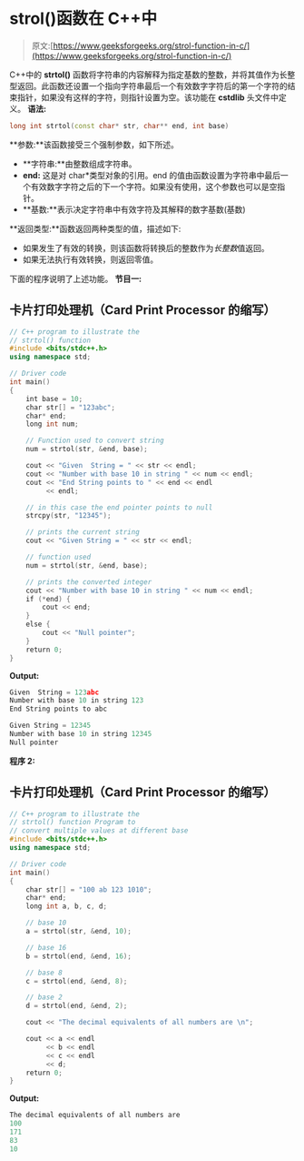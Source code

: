# strol()函数在 C++中

> 原文:[https://www.geeksforgeeks.org/strol-function-in-c/](https://www.geeksforgeeks.org/strol-function-in-c/)

C++中的 **strtol()** 函数将字符串的内容解释为指定基数的整数，并将其值作为长整型返回。此函数还设置一个指向字符串最后一个有效数字字符后的第一个字符的结束指针，如果没有这样的字符，则指针设置为空。该功能在 **cstdlib** 头文件中定义。
**语法:**

```cpp
long int strtol(const char* str, char** end, int base)
```

**参数:**该函数接受三个强制参数，如下所述。

*   **字符串:**由整数组成字符串。
*   **end:** 这是对 char*类型对象的引用。end 的值由函数设置为字符串中最后一个有效数字字符之后的下一个字符。如果没有使用，这个参数也可以是空指针。
*   **基数:**表示决定字符串中有效字符及其解释的数字基数(基数)

**返回类型:**函数返回两种类型的值，描述如下:

*   如果发生了有效的转换，则该函数将转换后的整数作为*长整数*值返回。
*   如果无法执行有效转换，则返回零值。

下面的程序说明了上述功能。
**节目一:**

## 卡片打印处理机（Card Print Processor 的缩写）

```cpp
// C++ program to illustrate the
// strtol() function
#include <bits/stdc++.h>
using namespace std;

// Driver code
int main()
{
    int base = 10;
    char str[] = "123abc";
    char* end;
    long int num;

    // Function used to convert string
    num = strtol(str, &end, base);

    cout << "Given  String = " << str << endl;
    cout << "Number with base 10 in string " << num << endl;
    cout << "End String points to " << end << endl
         << endl;

    // in this case the end pointer points to null
    strcpy(str, "12345");

    // prints the current string
    cout << "Given String = " << str << endl;

    // function used
    num = strtol(str, &end, base);

    // prints the converted integer
    cout << "Number with base 10 in string " << num << endl;
    if (*end) {
        cout << end;
    }
    else {
        cout << "Null pointer";
    }
    return 0;
}
```

**Output:** 

```cpp
Given  String = 123abc
Number with base 10 in string 123
End String points to abc

Given String = 12345
Number with base 10 in string 12345
Null pointer
```

**程序 2:**

## 卡片打印处理机（Card Print Processor 的缩写）

```cpp
// C++ program to illustrate the
// strtol() function Program to
// convert multiple values at different base
#include <bits/stdc++.h>
using namespace std;

// Driver code
int main()
{
    char str[] = "100 ab 123 1010";
    char* end;
    long int a, b, c, d;

    // base 10
    a = strtol(str, &end, 10);

    // base 16
    b = strtol(end, &end, 16);

    // base 8
    c = strtol(end, &end, 8);

    // base 2
    d = strtol(end, &end, 2);

    cout << "The decimal equivalents of all numbers are \n";

    cout << a << endl
         << b << endl
         << c << endl
         << d;
    return 0;
}
```

**Output:** 

```cpp
The decimal equivalents of all numbers are 
100
171
83
10
```